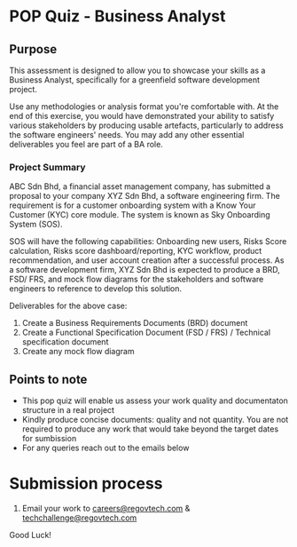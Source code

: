 # POP Quiz - Business Analyst

## Purpose
This assessment is designed to allow you to showcase your skills as a Business Analyst, specifically for a greenfield software development project.

Use any methodologies or analysis format you're comfortable with. At the end of this exercise, you would have demonstrated your ability to satisfy various stakeholders by producing usable artefacts, particularly to address the software engineers' needs. You may add any other essential deliverables you feel are part of a BA role.

### Project Summary

ABC Sdn Bhd, a financial asset management company, has submitted a proposal to your company XYZ Sdn Bhd, a software engineering firm. The requirement is for a customer onboarding system with a Know Your Customer (KYC) core module. The system is known as Sky Onboarding System (SOS).

SOS will have the following capabilities: Onboarding new users, Risks Score calculation, Risks score dashboard/reporting, KYC workflow, product recommendation, and user account creation after a successful process.
As a software development firm, XYZ Sdn Bhd is expected to produce a BRD, FSD/ FRS, and mock flow diagrams for the stakeholders and software engineers to reference to develop this solution.

Deliverables for the above case:
1. Create a Business Requirements Documents (BRD) document
2. Create a Functional Specification Document (FSD / FRS) / Technical specification document
3. Create any mock flow diagram
 ## Points to note
  - This pop quiz will enable us assess your work quality and documentaton structure in a real project
  - Kindly produce concise documents: quality and not quantity. You are not required to produce any work that would take beyond the target dates for sumbission
  - For any queries reach out to the emails below

# Submission process

1. Email your work to careers@regovtech.com & techchallenge@regovtech.com

Good Luck!
